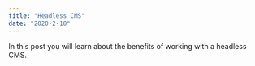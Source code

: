 ```yaml
---
title: "Headless CMS"
date: "2020-2-10"
---
```


In this post you will learn about the benefits of working with a headless CMS.
